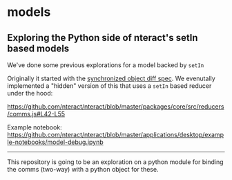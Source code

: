 # models

## Exploring the Python side of nteract's setIn based models

We've done some previous explorations for a model backed by `setIn`

Originally it started with the [synchronized object diff spec](https://github.com/rgbkrk/synchronized-object-diff-spec). We evenutally implemented a "hidden" version of this that uses a `setIn` based reducer under the hood:

https://github.com/nteract/nteract/blob/master/packages/core/src/reducers/comms.js#L42-L55

Example notebook: https://github.com/nteract/nteract/blob/master/applications/desktop/example-notebooks/model-debug.ipynb

----

This repository is going to be an exploration on a python module for binding the comms (two-way) with a python object for these.
